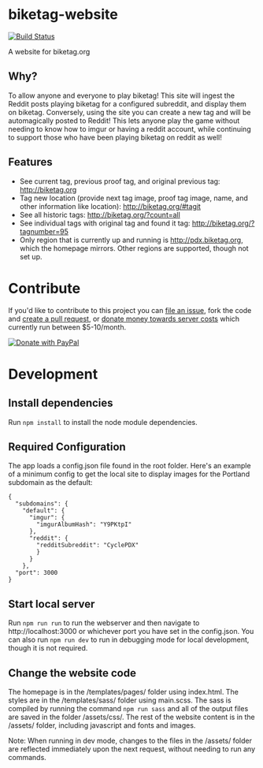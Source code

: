 # biketag-website
[![Build Status][travis-image]](https://travis-ci.org/KenEucker/biketag-website)

A website for biketag.org

## Why?
To allow anyone and everyone to play biketag! This site will ingest the Reddit posts playing biketag for a configured subreddit, and display them on biketag. Conversely, using the site you can create a new tag and will be automagically posted to Reddit! This lets anyone play the game without needing to know how to imgur or having a reddit account, while continuing to support those who have been playing biketag on reddit as well!

## Features
* See current tag, previous proof tag, and original previous tag: http://biketag.org
* Tag new location (provide next tag image, proof tag image, name, and other information like location): http://biketag.org/#tagit
* See all historic tags: http://biketag.org/?count=all
* See individual tags with original tag and found it tag: http://biketag.org/?tagnumber=95
* Only region that is currently up and running is http://pdx.biketag.org, which the homepage mirrors. Other regions are supported, though not set up.

# Contribute
If you'd like to contribute to this project you can [file an issue](https://github.com/keneucker/biketag-website/issues), fork the code and [create a pull request](https://github.com/keneucker/biketag-website/pulls), or [donate money towards server costs](https://paypal.me/KenEucker) which currently run between $5-10/month.

[![Donate with PayPal][paypal-image]](https://paypal.me/KenEucker)

# Development
## Install dependencies
Run `npm install` to install the node module dependencies. 

## Required Configuration
The app loads a config.json file found in the root folder. Here's an example of a minimum config to get the local site to display images for the Portland subdomain as the default:
```
{
  "subdomains": {
    "default": {
      "imgur": {
        "imgurAlbumHash": "Y9PKtpI"
      },
      "reddit": {
        "redditSubreddit": "CyclePDX"
        }
      }
    },
  "port": 3000
}

```

## Start local server
Run `npm run run` to run the webserver and then navigate to http://localhost:3000 or whichever port you have set in the config.json. You can also run `npm run dev` to run in debugging mode for local development, though it is not required.

## Change the website code
The homepage is in the /templates/pages/ folder using index.html. The styles are in the /templates/sass/ folder using main.scss. The sass is compiled by running the command `npm run sass` and all of the output files are saved in the folder /assets/css/. The rest of the website content is in the /assets/ folder, including javascript and fonts and images. 

Note: When running in dev mode, changes to the files in the /assets/ folder are reflected immediately upon the next request, without needing to run any commands.

[paypal-image]:https://raw.githubusercontent.com/stefan-niedermann/paypal-donate-button/master/paypal-donate-button.png
[travis-image]:https://travis-ci.org/KenEucker/biketag-website.svg?branch=master
